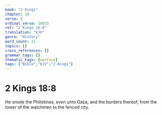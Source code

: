 ```yaml
---
book: "2 Kings"
chapter: 18
verse: 8
ordinal_verse: 10033
ref: "2 Kings 18:8"
translation: "KJV"
genre: "History"
word_count: 21
topics: []
cross_references: []
grammar_tags: []
thematic_tags: [warfare]
tags: ["Bible","KJV","2-Kings"]
---
```


# 2 Kings 18:8

He smote the Philistines, even unto Gaza, and the borders thereof, from the tower of the watchmen to the fenced city.
